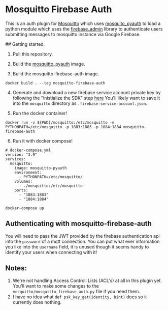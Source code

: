 # Mosquitto Firebase Auth

This is an auth plugin for [Mosquitto](https://github.com/eclipse/mosquitto) which uses [mosquito_pyauth](https://github.com/jasper-lyons/mosquitto_pyauth) to load a python module which uses the [firebase_admin](https://github.com/firebase/firebase-admin-python) library to authenticate users submitting messages to mosquitto instance via Google Firebase.

## Getting started.

1. Pull this repository.

2. Build the [mosquitto_pyauth](https://github.com/jasper-lyons/mosquitto_pyauth) image.

3. Build the mosquitto-firebase-auth image.

  ```
  docker build . --tag mosquitto-firebase-auth
  ```

4. Generate and download a new firebase service account private key by following the "Inistialize the SDK" step [here](https://firebase.google.com/docs/admin/setup?authuser=0)
  You'll likely want to save it into the `mosquitto` directory as `.firebase-service-account.json`.

5. Run the docker container!

```
docker run -v ${PWD}/mosquitto:/etc/mosquitto -e PYTHONPATH=/etc/mosquitto -p 1883:1883 -p 1884:1884 mosquitto-firebase-auth
```

6. Run it with docker compose!

```
# docker-compose.yml
version: "3.9"
services:
  mosquitto:
    image: mosquitto-pyauth
    environment:
      - PYTHONPATH=/etc/mosquitto/
    volumes:
      - ./mosquitto:/etc/mosquitto
    ports:
      - "1883:1883"
      - "1884:1884"
```

```
docker-compose up
```

## Authenticating with mosquitto-firebase-auth

You will need to pass the JWT provided by the firebase authentication api into the `password` of a mqtt connection. You can put what ever information you like into the `username` field, it is unused though it seems handy to identify your users when connecting with it!

## Notes:
1. We're not handling Access Controll Lists (ACL's) at all in this plugin yet. You'll want to make some changes to the `mosquitto/mosquitto_firebase_auth.py` file if you need them.
2. I have no idea what `def psk_key_get(identity, hint)` does so it currently does nothing.

